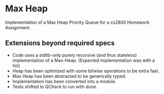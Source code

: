 # Max Heap
Implementation of a Max Heap Priority Queue for a cs2800 Homework Assignment.

## Extensions beyond required specs
- Code uses a stdlib-only purely recursive (and thus stateless) implementation of a Max-Heap. (Expected implementation was with a list)
- Heap has been optimized with some bitwise operations to be extra fast.
- Max Heap has been abstracted to be generically typed.
- Implementation has been converted into a module.
- Tests shifted to QCheck to run with dune.